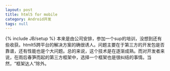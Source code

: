 ```yaml
---
layout: post
title: html5 for mobile
category: Android开发
tags: null
---
```

{% include JB/setup %}
本来是由公司安排，参加一个sup的培训，没想到还有些收获。htmlt5跨平台的解决方案的确很诱人。问题主要在于第三方的开发包是否靠谱，还有性能也是个大问题。总的来说，这个技术是在逐渐成熟。而对开发者来说，在雨后春笋而起的第三方框架中，选择一个框架也是很纠结的事情。当然，“框架达人”除外。  
 